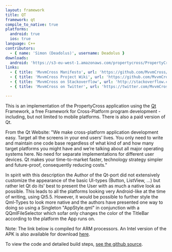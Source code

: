 ```yaml
---
layout: framework
title: QT
framework: qt
compile_to_native: true
platforms:
  android: true
  ios: true
language: C++
contributors:
  - { name: 'Simon (Deadolus)', username: Deadolus }
downloads:
  android: 'https://s3-eu-west-1.amazonaws.com/propertycross/PropertyCross_Qt_armeabi_v7a.apk'
links:
  - { title: 'MvvmCross Manifesto', url: 'https://github.com/MvvmCross/MvvmCross/wiki/The-MvvmCross-Manifesto', description: '- It is useful to read this before developing since it gives a good idea of the framework''s design principles.' }
  - { title: 'MvvmCross Project Wiki', url: 'https://github.com/MvvmCross/MvvmCross/wiki', description: '- A detailed project wiki.' }
  - { title: 'MvvmCross on Stackoverflow', url: 'http://stackoverflow.com/questions/tagged/mvvmcross', description: '- A variety of questions and answers related to MvvmCross development on Stackoverflow.' }
  - { title: 'MvvmCross on Twitter', url: 'https://twitter.com/MvvmCross', description: '- Regularly updated with information about releases, features and links to articles.' }

---
```


This is an implementation of the PropertyCross application using the [Qt](http://www.qt.io)  Framework, a free Framework for Cross-Platform program development - including, but not limited to mobile platforms. There is also a paid version of Qt.

From the Qt Website: "We make cross-platform application development easy. Target all the screens in your end users’ lives. You only need to write and maintain one code base regardless of what kind of and how many target platforms you might have and we’re talking about all major operating systems here. No need for separate implementations for different user devices. Qt makes your time-to-market faster, technology strategy simpler and future-proof, consequently reducing costs."

In spirit with this description the Author of the Qt-port did not extensively customize the appearance of the basic UI-types (Button, ListView, ...) but rather let Qt do its' best to present the User with as much a native look as possible. This leads to all the platforms looking very Android-like at the time of writing, using Qt5.5. However, it would be possible to further style the Qml-Types to look more native and the authors have presented one way to doing so using a Singleton "AppStyle.qml" in conjunction with a QQmlFileSelector which sofar only changes the color of the TitleBar according to the platform the App runs on.

Note: The link below is compiled for ARM processors. An Intel version of the APK is also available for download [here](https://s3-eu-west-1.amazonaws.com/propertycross/PropertyCross_Qt_x86.apk).

To view the code and detailed build steps, <a href='{{ site.githuburl }}/tree/master/qt'>see the github source</a>.
